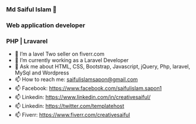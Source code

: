 ### Md Saiful Islam 👋
### Web application developer 
### PHP | Lravarel 

- 🔭 I’m a lavel Two seller on fiverr.com
- 🌱 I’m currently working as a Laravel Developer
- 💬 Ask me about HTML, CSS, Bootstrap, Javascript, jQuery, Php, laravel, MySql and Wordpress
- 📫 How to reach me: saifulislamsapon@gmail.com
- 📫 Facebook: https://www.facebook.com/saifulislam.sapon1
- 📫 Linkedin: https://www.linkedin.com/in/creativesaiful/
- 📫 Linkedin: https://twitter.com/templatehost
- 📫 Fiverr: https://www.fiverr.com/creativesaiful



